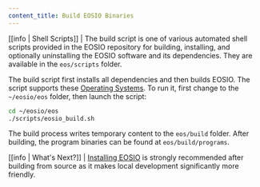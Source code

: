```yaml
---
content_title: Build EOSIO Binaries
---
```


[[info | Shell Scripts]]
| The build script is one of various automated shell scripts provided in the EOSIO repository for building, installing, and optionally uninstalling the EOSIO software and its dependencies. They are available in the `eos/scripts` folder.

The build script first installs all dependencies and then builds EOSIO. The script supports these [Operating Systems](../../index.md#supported-operating-systems). To run it, first change to the `~/eosio/eos` folder, then launch the script:

```sh
cd ~/eosio/eos
./scripts/eosio_build.sh
```

The build process writes temporary content to the `eos/build` folder. After building, the program binaries can be found at `eos/build/programs`.

[[info | What's Next?]]
| [Installing EOSIO](03_install-eosio-binaries.md) is strongly recommended after building from source as it makes local development significantly more friendly.
